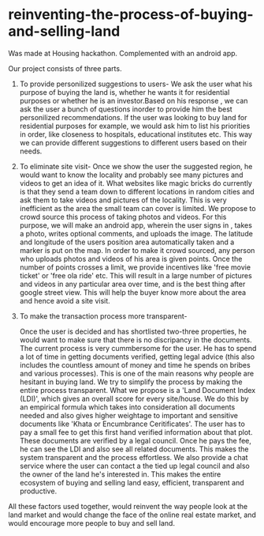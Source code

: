 # reinventing-the-process-of-buying-and-selling-land

Was made at Housing hackathon. Complemented with an android app.

Our project consists of three parts.
1. To provide personilized suggestions to users-
	We ask the user what his purpose of buying the land is, whether he wants it for residential purposes or whether he is an investor.Based on his response
, we can ask the user a bunch of questions inorder to provide him the best personilized recommendations. If the user was looking to buy land for residential purposes for example,
we would ask him to list his priorities in order, like closeness to hospitals, educational institutes etc. This way we can provide different suggestions to different users
based on their needs. 

2. To eliminate site visit-
	Once we show the user the suggested region, he would want to know the locality and probably see many pictures and videos to get an idea of it. What websites
like magic bricks do currently is that they send a team down to different locations in random cities and ask them to take videos and pictures of the locality.
This is very inefficient as the area the small team can cover is limited. We propose to crowd source this process of taking photos and videos.
For this purpose, we will make an android app, wherein the user signs in , takes a photo, writes optional comments, and uploads the image. The latitude and longitude
of the users position area automatically taken and a marker is put on the map. In order to make it crowd sourced, any person who uploads photos and videos of his area 
is given points. Once the number of points crosses a limit, we provide incentives like 'free movie ticket' or 'free ola ride' etc.
This will result in a large number of pictures and videos in any particular area over time, and is the best thing after google street view.
This will help the buyer know more about the area and hence avoid a site visit.


3. To make the transaction process more transparent-

	Once the user is decided and has shortlisted two-three properties, he would want to make sure that there is no discripancy in the documents.
The current process is very cummbersome for the user. He has to spend a lot of time in getting documents verified, getting  legal advice (this also includes the 
countless amount of money and time he spends on bribes and various processes). This is one of the main reasons why people are hesitant in buying land. 
We try to simplify the process by making the entire process transparent. What we propose is a 'Land Document Index (LDI)', which gives an overall score for every site/house.
We do this by an empirical formula which takes into consideration all documents needed and also gives higher weightage to important and sensitive documents like 'Khata or Encumbrance Ceritificates'.
The user has to pay a small fee to get this first hand verified information about that plot. These documents are verified by a legal council. Once he pays the fee,
he can see the LDI and also see all related documents. This makes the system transparent and the process effortless. We also provide a chat service where the user can 
contact a the tied up legal council and also the owner of the land he's interested in. This makes the entire ecosystem of buying and selling land easy, efficient, transparent and productive.

All these factors used together, would reinvent the way people look at the land market and would change the face of the online real estate market, and would encourage more people to buy and sell land.
